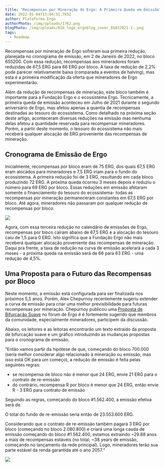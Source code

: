 ```yaml
---
title: "Recompensas por Mineração de Ergo: A Primeira Queda em Emissão"
date: 2022-01-04T15:04:51.765Z
author: Plataforma Ergo
authorPhoto: /img/uploads/1762.png
blogPhoto: /img/uploads/01b_logo_ergoblog_cover_01032021-1-.png
tags:
  - Roadmap
---
```

<!--StartFragment-->

Recompensas por mineração de Ergo sofreram sua primeira redução, planejada no cronograma de emissão, em 2 de Janeiro de 2022, no bloco 655200. Com essa redução, recompensas aos mineradores foram reduzidas de 67,5 ERG para 66 ERG por bloco. A taxa de redução de 2,2% pode parecer relativamente baixa (comparada a eventos de halving), mas esta é a primeira modificação da oferta que mineradores de Ergo experimentarão. 



Além da redução de recompensas de mineração, este bloco também é importante para a Fundação Ergo e o ecossistema Ergo. Tecnicamente, a primeira queda de emissão aconteceu em Julho de 2021 durante o segundo aniversário de Ergo, mas afetou apenas a quantia de recompensas destinadas ao tesouro do ecossistema. Como detalhado na próxima seção deste artigo, aconteceram diversas reduções na emissão mas nenhuma delas afetou a quantidade reservada para recompensar mineradores. Porém, a partir deste momento, o tesouro do ecossistema não mais receberá qualquer alocação de ERG proveniente das recompensas de mineração.



## Cronograma de Emissão de Ergo



Inicialmente, recompensas por bloco eram de 75 ERG, dos quais 67,5 ERG eram alocados para mineradores e 7,5 ERG iriam para o fundo do ecossistema. A primeira redução foi de 3 ERG, resultando em cada bloco produzindo 72 ERG. A próxima queda ocorreu 3 meses depois e reduziu o número para 69 ERG por bloco. Essas reduções em emissão afetaram somente o financiamento do tesouro do ecossistema- todas as recompensas por mineração permaneceram constantes em 67,5 ERG por bloco. Até agora, mineradores não passaram por qualquer redução de recompensas por bloco.



![](https://lh3.googleusercontent.com/gUCwbhMdlPj_FdhN6FOB83DHZ64E-QUbfQ19aCQ5fMyW4znn7-5WpGTRtZ4i8qpaN1UlnHOUGAnJnNoF_8EUysrpoYnzALB6si3UMg3Fiq1W4iUM6kdTp8IPuE0mPigm8Q-EeXHn)



Agora, com essa terceira redução no calendário de emissões de Ergo, recompensas por bloco caíram abaixo de 67,5 ERG e a alocação do tesouro caiu de 1,5 para 0 ERG. Isto significa que a Fundação Ergo não mais receberá qualquer alocação proveniente das recompensas de mineração. Daqui pra frente, a taxa de redução na curva de emissão acelerará a cada 3 meses - a próxima queda na emissão será de 66 para 63 ERG - uma redução de 4,5%.



## Uma Proposta para o Futuro das Recompensas por Bloco



Neste momento, a emissão está configurada para ser finalizada nos próximos 5,5 anos. Porém, Alex Chepurnoy recentemente sugeriu extender a curva de emissão para criar uma melhor previsibilidade para futuras recompensas por mineração. Chepurnoy publicou uma [Proposta de Bifurcação Suave](https://www.ergoforum.org/t/emission-soft-fork-proposal/2996) no fórum de Ergo é é fortemente sugerido que membros da comunidade, especialmente mineradores, participem da discussão.



Abaixo, os leitores e as leitoras encontrarão um texto extraído da proposta de bifurcação suave e um gráfico introduzindo as mudanças propostas para o cronograma de emissão.



“Então vamos partir da hipótese de que, começando do bloco 700.000 (seria melhor considerar algo relacionado à mineração ou emissão, mas isso está OK para um começo), a redução de emissão é feita pelas seguintes regras:



* se recompensa de bloco não é menor que 24 ERG, envie 21 ERG para o contrato de re-emissão
* do contrário, recompensa R por bloco é menor que 24 ERG, então envie R - 3 ERG para contrato de emissão



Seguindo as regras, começando do bloco #1.562.400, a emissão efetiva será de.

O total do fundo de re-emissão seria então de 23.553.600 ERG.



Considerando que o contrato de re-emissão também pagará 3 ERG por bloco (começando no bloco 2.080.800) e criará uma longa cauda de emissão começando do bloco #1.562.400, estamos extraindo \~29.88 anos a mais de recompensas estáveis (no total, \~38 years de emissão, começando no lançamento da rede principal). Logo, mineradores terão sua parte estável da renda garantida até o ano 2057.“



![](https://lh3.googleusercontent.com/ZBps8msSV2K6hDkF_omw7AGT79LIHybZXKRv3H2f1nuXIQmnaW-uG8CzZOHWXYmaMojkDU4llqMP_2zAbFOftrq9XhJJh419gAH0gPyJajb6dHYm3nNwuHqJwOcA2q9c3FzS05J_)



<!--EndFragment-->